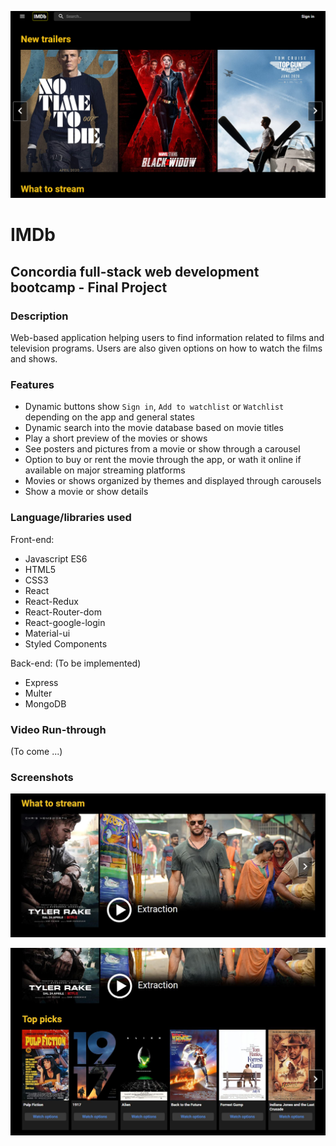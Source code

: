 ![Homepage](screenshots/Home_page.png)

# **IMDb**

## **Concordia full-stack web development bootcamp - Final Project**

### **Description**

Web-based application helping users to find information related to films and television programs. Users are also given options on how to watch the films and shows.

### **Features**

- Dynamic buttons show `Sign in`, `Add to watchlist` or `Watchlist` depending on the app and general states
- Dynamic search into the movie database based on movie titles
- Play a short preview of the movies or shows
- See posters and pictures from a movie or show through a carousel
- Option to buy or rent the movie through the app, or wath it online if available on major streaming platforms
- Movies or shows organized by themes and displayed through carousels
- Show a movie or show details

### **Language/libraries used**

Front-end:

- Javascript ES6
- HTML5
- CSS3
- React
- React-Redux
- React-Router-dom
- React-google-login
- Material-ui
- Styled Components

Back-end: (To be implemented)

- Express
- Multer
- MongoDB

### **Video Run-through**

(To come ...)

### **Screenshots**
![Screenshots](screenshots/Rest_of_screen1.JPG)


![Screnshots](screenshots/Rest_of_screen2.JPG)

